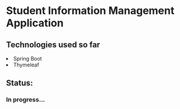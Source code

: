 # Student Information Management Application

<h2>Technologies used so far</h2>

<li>Spring Boot</li>
<li>Thymeleaf</li>


<h2>Status:</h2> <h3>In progress...</h3>
